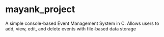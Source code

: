 # mayank_project
A simple console-based Event Management System in C. Allows users to add, view, edit, and delete events with file-based data storage

